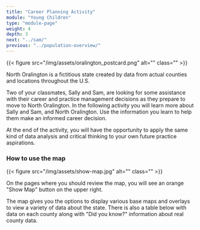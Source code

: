 ```yaml
---
title: "Career Planning Activity"
module: "Young Children"
type: "module-page"
weight: 4
depth: 3
next: "../sam/"
previous: "../population-overview/"
---
```

<form method="post" action="."><div class="pageblock"><div class="maintext">
<div class="right">{{< figure src="/img/assets/oralington_postcard.png" alt="" class="" >}}</div>
<p>North Oralington is a fictitious state created by data from actual counties and locations throughout the U.S.</p>
<p>Two of your classmates, Sally and Sam, are looking for some assistance with their career and practice management decisions as they prepare to move to North Oralington. In the following activity you will learn more about Sally and Sam, and North Oralington. Use the information you learn to help them make an informed career decision.</p>
<p>At the end of the activity, you will have the opportunity to apply the same kind of data analysis and critical thinking to your own future practice aspirations.</p>
</div>
</div><h3>How to use the map</h3><div class="pageblock"><div class="right">{{< figure src="/img/assets/show-map.jpg" alt="" class="" >}}</div>
<div class="main">
<p>On the pages where you should review the map, you will see an orange "Show Map" button on the upper right.</p>
<p>The map gives you the options to display various base maps and overlays to view a variety of data about the state. There is also a table below with data on each county along with "Did you know?" information about real county data.</p>
</div>
</div></form>